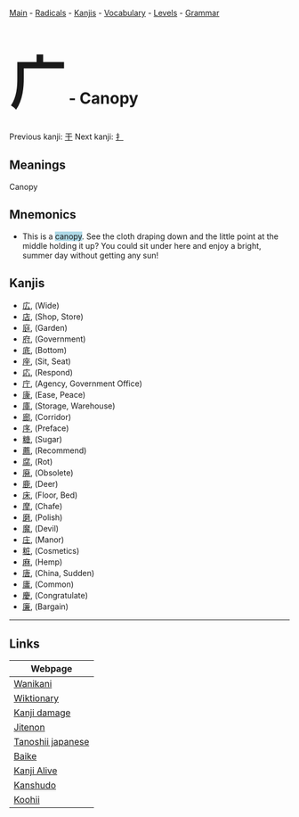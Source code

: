 <style> bigfont {font-size: 100px}</style>
[Main](../README.md) -
[Radicals](../radicals.md) -
[Kanjis](../kanjis.md) -
[Vocabulary](../vocabulary.md) -
[Levels](../levels.md) -
[Grammar](../grammar.md)
# <bigfont> 广</bigfont> - Canopy 

Previous kanji: [干](干.md) Next kanji: [扌](扌.md) 

## Meanings
 Canopy
## Mnemonics
 * This is a <span style="background-color:#ADD8E6"> canopy</span>. See the cloth draping down and the little point at the middle holding it up? You could sit under here and enjoy a bright, summer day without getting any sun!


## Kanjis
 * [広](../kanjis/広.md), (Wide)
* [店](../kanjis/店.md), (Shop, Store)
* [庭](../kanjis/庭.md), (Garden)
* [府](../kanjis/府.md), (Government)
* [底](../kanjis/底.md), (Bottom)
* [座](../kanjis/座.md), (Sit, Seat)
* [応](../kanjis/応.md), (Respond)
* [庁](../kanjis/庁.md), (Agency, Government Office)
* [康](../kanjis/康.md), (Ease, Peace)
* [庫](../kanjis/庫.md), (Storage, Warehouse)
* [廊](../kanjis/廊.md), (Corridor)
* [序](../kanjis/序.md), (Preface)
* [糖](../kanjis/糖.md), (Sugar)
* [薦](../kanjis/薦.md), (Recommend)
* [腐](../kanjis/腐.md), (Rot)
* [廃](../kanjis/廃.md), (Obsolete)
* [鹿](../kanjis/鹿.md), (Deer)
* [床](../kanjis/床.md), (Floor, Bed)
* [摩](../kanjis/摩.md), (Chafe)
* [磨](../kanjis/磨.md), (Polish)
* [魔](../kanjis/魔.md), (Devil)
* [庄](../kanjis/庄.md), (Manor)
* [粧](../kanjis/粧.md), (Cosmetics)
* [麻](../kanjis/麻.md), (Hemp)
* [唐](../kanjis/唐.md), (China, Sudden)
* [庸](../kanjis/庸.md), (Common)
* [慶](../kanjis/慶.md), (Congratulate)
* [廉](../kanjis/廉.md), (Bargain)



---

## Links 

| Webpage |
| --- |
| [Wanikani          ](https://www.wanikani.com/kanji/广) |
| [Wiktionary        ](https://en.wiktionary.org/wiki/广) |
| [Kanji damage      ](http://www.kanjidamage.com/kanji/search?utf8=✓&q=广) |
| [Jitenon           ](https://jitenon.com/kanji/广) |
| [Tanoshii japanese ](https://www.tanoshiijapanese.com/dictionary/kanji.cfm?k=广) |
| [Baike             ](https://baike.baidu.com/item/广) |
| [Kanji Alive       ](https://app.kanjialive.com/广) |
| [Kanshudo          ](https://www.kanshudo.com/searchmn?q=广) |
| [Koohii            ](https://kanji.koohii.com/study/kanji/广) |
